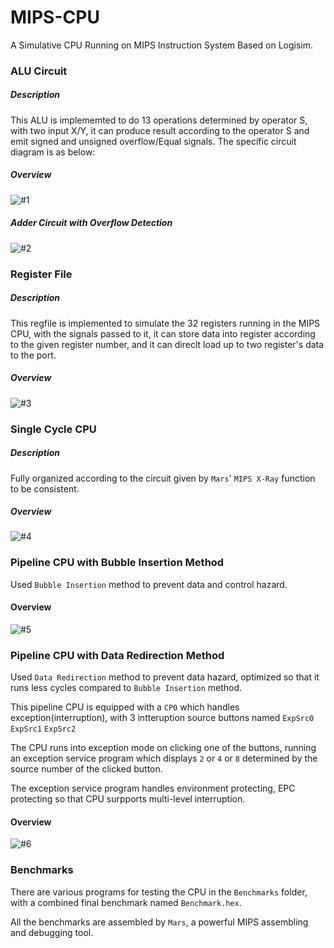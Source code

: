 # MIPS-CPU

A Simulative CPU Running on MIPS Instruction System Based on Logisim.

### ALU Circuit
##### Description
This ALU is implememted to do 13 operations determined by operator S, with two input X/Y, it can produce result according to the operator S and emit signed and unsigned overflow/Equal signals.
The specific circuit diagram is as below:
##### Overview
  ![#1](https://raw.githubusercontent.com/RyanWangGit/MIPS_CPU/master/Screenshots/ALU_1.png)
##### Adder Circuit with Overflow Detection
  ![#2](https://raw.githubusercontent.com/RyanWangGit/MIPS_CPU/master/Screenshots/ALU_2.png)
  
### Register File
##### Description
This regfile is implemented to simulate the 32 registers running in the MIPS CPU, with the signals passed to it, it can store data into register according to the given register number, and it can direclt load up to two register's data to the port.
##### Overview
  ![#3](https://raw.githubusercontent.com/RyanWangGit/MIPS_CPU/master/Screenshots/RegFile.png)
  
### Single Cycle CPU
##### Description
Fully organized according to the circuit given by `Mars`' `MIPS X-Ray` function to be consistent.
##### Overview
  ![#4](https://raw.githubusercontent.com/RyanWangGit/MIPS_CPU/master/Screenshots/SingleCycleCPU.png)
  
### Pipeline CPU with Bubble Insertion Method
Used `Bubble Insertion` method to prevent data and control hazard.
#### Overview
  ![#5](https://raw.githubusercontent.com/RyanWangGit/MIPS_CPU/master/Screenshots/Pipeline_Bubble.png)

### Pipeline CPU with Data Redirection Method
Used `Data Redirection` method to prevent data hazard, optimized so that it runs less cycles compared to `Bubble Insertion` method.

This pipeline CPU is equipped with a `CP0` which handles exception(interruption), with 3 intteruption source buttons named `ExpSrc0` `ExpSrc1` `ExpSrc2`

The CPU runs into exception mode on clicking one of the buttons, running an exception service program
which displays `2` or `4` or `8` determined by the source number of the clicked button.

The exception service program handles environment protecting, EPC protecting so that CPU surpports multi-level interruption.
#### Overview
   ![#6](https://raw.githubusercontent.com/RyanWangGit/MIPS_CPU/master/Screenshots/Pipeline.png)
   
### Benchmarks
There are various programs for testing the CPU in the `Benchmarks` folder, with a combined final benchmark named `Benchmark.hex`.

All the benchmarks are assembled by `Mars`, a powerful MIPS assembling and debugging tool.
